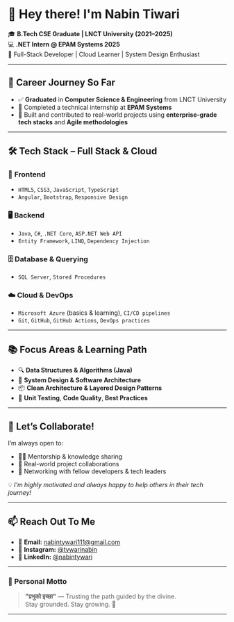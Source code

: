 # 👋 Hey there! I'm Nabin Tiwari

🎓 **B.Tech CSE Graduate | LNCT University (2021–2025)**  
💻 **.NET Intern @ EPAM Systems 2025**  
🌱 Full-Stack Developer | Cloud Learner | System Design Enthusiast 

---

## 🚀 Career Journey So Far

- ✅ **Graduated** in **Computer Science & Engineering** from LNCT University  
- 💼 Completed a technical internship at **EPAM Systems** 
- 🚀 Built and contributed to real-world projects using **enterprise-grade tech stacks** and **Agile methodologies**

---

## 🛠️ Tech Stack – Full Stack & Cloud

### 🧩 **Frontend**
- `HTML5`, `CSS3`, `JavaScript`, `TypeScript`  
- `Angular`, `Bootstrap`, `Responsive Design`

### 🖥️ **Backend**
- `Java`, `C#`, `.NET Core`, `ASP.NET Web API`  
- `Entity Framework`, `LINQ`, `Dependency Injection`

### 🗄️ **Database & Querying**
- `SQL Server`, `Stored Procedures`

### ☁️ **Cloud & DevOps**
- `Microsoft Azure` (basics & learning), `CI/CD pipelines`  
- `Git`, `GitHub`, `GitHub Actions`, `DevOps practices`

---

## 📚 Focus Areas & Learning Path

- 🔍 **Data Structures & Algorithms (Java)**  
- 🧠 **System Design & Software Architecture**  
- 📦 **Clean Architecture & Layered Design Patterns**  
- 🧪 **Unit Testing**, **Code Quality**, **Best Practices**  

---

## 🤝 Let’s Collaborate!

I’m always open to:
- 👨‍🏫 Mentorship & knowledge sharing  
- 🔧 Real-world project collaborations  
- 🤝 Networking with fellow developers & tech leaders  

💡 *I’m highly motivated and always happy to help others in their tech journey!*

---

## 📫 Reach Out To Me

- 📧 **Email:** [nabintywari111@gmail.com](mailto:nabintywari111@gmail.com)  
- 📸 **Instagram:** [@tywarinabin](https://instagram.com/tywarinabin)  
- 💼 **LinkedIn:** [@nabintywari](https://www.linkedin.com/in/nabin-tiwari-4a8123229)

---

### 🌱 Personal Motto  
> **"प्रभुको इच्छा"** — Trusting the path guided by the divine.  
> Stay grounded. Stay growing. 🌿

---
